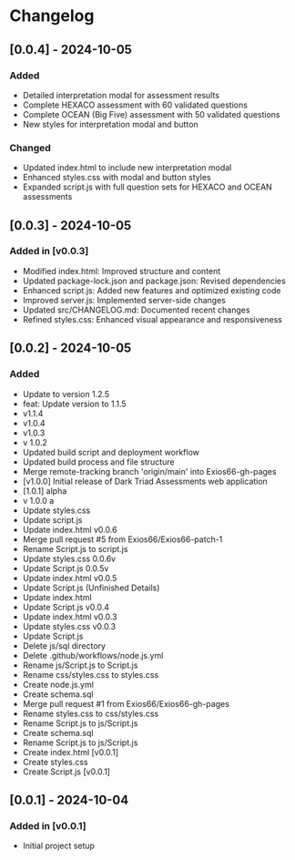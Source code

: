# Changelog

## [0.0.4] - 2024-10-05

### Added
- Detailed interpretation modal for assessment results
- Complete HEXACO assessment with 60 validated questions
- Complete OCEAN (Big Five) assessment with 50 validated questions
- New styles for interpretation modal and button

### Changed
- Updated index.html to include new interpretation modal
- Enhanced styles.css with modal and button styles
- Expanded script.js with full question sets for HEXACO and OCEAN assessments

## [0.0.3] - 2024-10-05

### Added in [v0.0.3]
- Modified index.html: Improved structure and content
- Updated package-lock.json and package.json: Revised dependencies
- Enhanced script.js: Added new features and optimized existing code
- Improved server.js: Implemented server-side changes
- Updated src/CHANGELOG.md: Documented recent changes
- Refined styles.css: Enhanced visual appearance and responsiveness

## [0.0.2] - 2024-10-05

### Added
- Update to version 1.2.5
- feat: Update version to 1.1.5
- v1.1.4
- v1.0.4
- v1.0.3
- v 1.0.2
- Updated build script and deployment workflow
- Updated build process and file structure
- Merge remote-tracking branch 'origin/main' into Exios66-gh-pages
- [v1.0.0] Initial release of Dark Triad Assessments web application
- [1.0.1] alpha
- v 1.0.0 a
- Update styles.css
- Update script.js
- Update index.html v0.0.6
- Merge pull request #5 from Exios66/Exios66-patch-1
- Rename Script.js to script.js
- Update styles.css 0.0.6v
- Update Script.js 0.0.5v
- Update index.html v0.0.5
- Update Script.js (Unfinished Details)
- Update index.html
- Update Script.js v0.0.4
- Update index.html v0.0.3
- Update styles.css v0.0.3
- Update Script.js
- Delete js/sql directory
- Delete .github/workflows/node.js.yml
- Rename js/Script.js to Script.js
- Rename css/styles.css to styles.css
- Create node.js.yml
- Create schema.sql
- Merge pull request #1 from Exios66/Exios66-gh-pages
- Rename styles.css to css/styles.css
- Rename Script.js to js/Script.js
- Create schema.sql
- Rename Script.js to js/Script.js
- Create index.html [v0.0.1]
- Create styles.css
- Create Script.js [v0.0.1]

## [0.0.1] - 2024-10-04

### Added in [v0.0.1]
- Initial project setup
